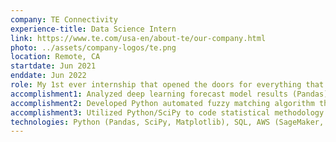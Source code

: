 ```yaml
---
company: TE Connectivity
experience-title: Data Science Intern
link: https://www.te.com/usa-en/about-te/our-company.html
photo: ../assets/company-logos/te.png
location: Remote, CA
startdate: Jun 2021
enddate: Jun 2022
role: My 1st ever internship that opened the doors for everything that has come after. Learned the art of storytelling through data, the importance of cross-functional collaboration, and how to communicate technical topics to non-technical audiences. Worked on TE's Advanced Analytics team as part of the hub team/center of excellence for the company's Data Science and Analytics. 
accomplishment1: Analyzed deep learning forecast model results (Pandas) and identified 1,000+ highly accurate parts making $300M+ in sales to promote adoption of cost-saving forecast model in presentations for C-suite executives.
accomplishment2: Developed Python automated fuzzy matching algorithm that improved accuracy by 50%, was adopted on 2 projects used by 5 departments, and maps predictions to actual sales for marketing campaign tracking.
accomplishment3: Utilized Python/SciPy to code statistical methodology for randomizing potential customers into test and control groups, reducing manual labor and enabling marketers to accurately evaluate their campaigns.
technologies: Python (Pandas, SciPy, Matplotlib), SQL, AWS (SageMaker, S3)
---
```

